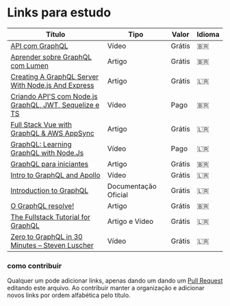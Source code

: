 # Links para estudo

 Título | Tipo | Valor | Idioma
------- | ------ | ---- | ------
[API com GraphQL](https://www.youtube.com/watch?v=0WWuJaNSFgk&feature=youtu.be) | Vídeo | Grátis | 🇧🇷
[Aprender sobre GraphQL com Lumen](https://github.com/wouerner/aprender-graphql-lumen)  | Artigo | Grátis | 🇧🇷
[Creating A GraphQL Server With Node.js And Express](https://medium.com/codingthesmartway-com-blog/creating-a-graphql-server-with-node-js-and-express-f6dddc5320e1) | Artigo | Grátis | 🇱🇷
[Criando API'S com Node.js GraphQL, JWT, Sequelize e TS](https://www.udemy.com/criando-apis-com-nodejs-graphql-jwt-e-sequelize) | Vídeo | Pago | 🇧🇷
[Full Stack Vue with GraphQL & AWS AppSync](https://hackernoon.com/full-stack-vue-with-graphql-aws-appsync-adc5af474dc9) | Artigo | Grátis | 🇱🇷
[GraphQL: Learning GraphQL with Node.Js](https://www.udemy.com/learning-graphql-with-nodejs/) | Vídeo | Pago | 🇱🇷
[GraphQL para iniciantes](https://medium.com/trainingcenter/graphql-para-iniciantes-a4cbe6c3da5d) | Artigo | Grátis | 🇧🇷
[Intro to GraphQL and Apollo](https://www.udemy.com/introduction-to-graphql-and-apollo-building-modern-apis/) | Vídeo | Grátis | 🇱🇷
[Introduction to GraphQL](https://graphql.org/learn/) | Documentação Oficial | Grátis | 🇱🇷
[O GraphQL resolve!](https://medium.com/@zerocowl/graphql-resolve-pt1-72697a655917) | Artigo | Grátis | 🇧🇷
[The Fullstack Tutorial for GraphQL](https://www.howtographql.com/) | Artigo e Vídeo | Grátis | 🇱🇷
[Zero to GraphQL in 30 Minutes – Steven Luscher](https://www.youtube.com/watch?v=UBGzsb2UkeY) | Vídeo | Grátis | 🇱🇷



### como contribuir
Qualquer um pode adicionar links, apenas dando um dando um [Pull Request](https://blog.da2k.com.br/2015/02/04/git-e-github-do-clone-ao-pull-request/) editando este arquivo. Ao contribuir manter a organização e adicionar novos links por ordem alfabética pelo título.
